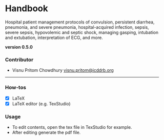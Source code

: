 # Handbook

Hospital patient management protocols of convulsion, persistent diarrhea, pneumonia, and severe pneumonia, hospital-acquired infection, sepsis, severe sepsis, hypovolemic and septic shock, managing gasping, intubation and extubation, interpretation of ECG, and more. 

**version 0.5.0**

### Contributor

- Visnu Pritom Chowdhury <visnu.pritom@icddrb.org>

---

### How-tos

- [x] LaTeX
- [x] LaTeX editor (e.g. TexStudio) 

### Usage

- To edit contents, open the tex file in TexStudio for example. 
- After editing generate the pdf file.
